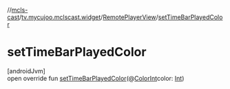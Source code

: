//[mcls-cast](../../../index.md)/[tv.mycujoo.mclscast.widget](../index.md)/[RemotePlayerView](index.md)/[setTimeBarPlayedColor](set-time-bar-played-color.md)

# setTimeBarPlayedColor

[androidJvm]\
open override fun [setTimeBarPlayedColor](set-time-bar-played-color.md)(@[ColorInt](https://developer.android.com/reference/kotlin/androidx/annotation/ColorInt.html)color: [Int](https://kotlinlang.org/api/latest/jvm/stdlib/kotlin/-int/index.html))
